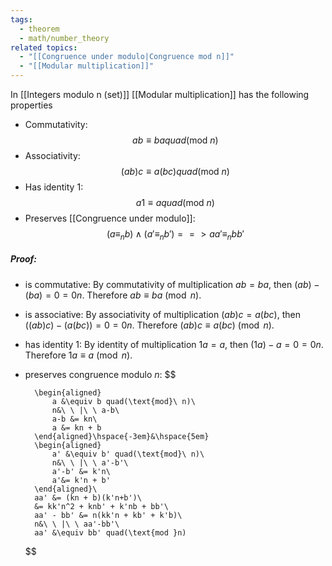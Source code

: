 ```yaml
---
tags:
  - theorem
  - math/number_theory
related topics:
  - "[[Congruence under modulo|Congruence mod n]]"
  - "[[Modular multiplication]]"
---
```

In [[Integers modulo n (set)]] [[Modular multiplication]] has the following properties
- Commutativity:$$
		 ab \equiv ba quad(\text{mod}\ n)
	$$
- Associativity:$$
			(ab)c \equiv a(bc) quad(\text{mod}\ n)
	$$
- Has identity $1$:$$
			a1 \equiv a quad(\text{mod}\ n)
	$$
- Preserves [[Congruence under modulo]]:$$
			(a\equiv_n b) \land (a'\equiv_n b') ==> aa'\equiv_n bb'
	$$
##### Proof:
- is commutative:
	By commutativity of multiplication $ab=ba$, then $(ab)-(ba)=0=0n$. Therefore $ab\equiv ba\ (\operatorname{mod}\ n)$.
- is associative:
	By associativity of multiplication $(ab)c=a(bc)$, then $\big((ab)c\big)-\big(a(bc)\big)=0=0n$. Therefore $(ab)c\equiv a(bc)\ (\operatorname{mod}\ n)$.
- has identity $1$:
	By identity of multiplication $1a=a$, then $(1a)-a=0=0n$. Therefore $1a\equiv a\ (\operatorname{mod}\ n)$.
- preserves congruence modulo $n$:
	$$
	
		\begin{aligned}
			a &\equiv b quad(\text{mod}\ n)\
			n&\ \ |\ \ a-b\
			a-b &= kn\
			a &= kn + b
		\end{aligned}\hspace{-3em}&\hspace{5em}
		\begin{aligned}
			a' &\equiv b' quad(\text{mod}\ n)\
			n&\ \ |\ \ a'-b'\
			a'-b' &= k'n\
			a'&= k'n + b'
		\end{aligned}\
		aa' &= (kn + b)(k'n+b')\
		&= kk'n^2 + knb' + k'nb + bb'\
		aa' - bb' &= n(kk'n + kb' + k'b)\
		n&\ \ |\ \ aa'-bb'\
		aa' &\equiv bb' quad(\text{mod }n)
	
	$$
	